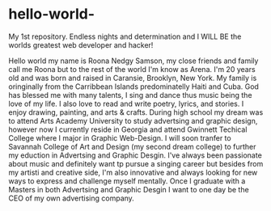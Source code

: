# hello-world-

My 1st repository. Endless nights and determination and I WILL BE the worlds greatest web developer and hacker!

Hello world my name is Roona Nedgy Samson, my close friends and family call me Roona but to the rest of the world I'm know as Arena. I'm 20 years old and was born and raised in Caransie, Brooklyn, New York. My family is oringinally from the Carribbean Islands predominatelly Haiti and Cuba. God has blessed me with many talents, I sing and dance thus music being the love of my life. I also love to read and  write poetry, lyrics, and stories. I enjoy drawing, painting, and arts & crafts. During high school my dream was to attend Arts Academy University to study advertsing and graphic design, however now I currently reside in Georgia and attend Gwinnett Techical College where I major in Graphic Web-Design. I will soon tranfer to Savannah College of Art and Design (my second dream college) to further my eduction in Advertsing and Graphic Desgin. I've always been passionate about music and definitely want tp pursue a singing career but besides from my artisti and creative side, I'm also innovative and always looking for new ways to express and challenge myself mentally. Once I graduate with a Masters in both Advertsing and Graphic Desgin I want to one day be the CEO of my own advertising company.
